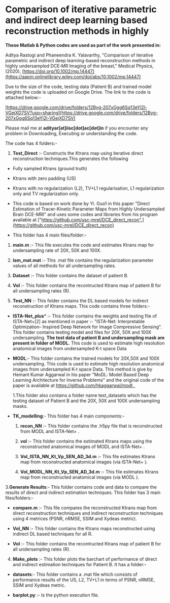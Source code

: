 # Comparison of iterative parametric and indirect deep learning based reconstruction methods in highly
**These Matlab & Python codes are used as part of the work presented in:**

Aditya Rastogi and Phaneendra K. Yalavarthy, “Comparison of iterative parametric and indirect deep learning-based reconstruction methods in highly undersampled DCE‐MR Imaging of the breast," Medical Physics, (2020), [https://doi.org/10.1002/mp.14447](https://aapm.onlinelibrary.wiley.com/doi/abs/10.1002/mp.14447)



Due to the size of the code, testing data (Patient B) and trained model weights the code is uploaded on Google Drive. The link to the code is attached below:-

[https://drive.google.com/drive/folders/12Byg-207xGgg6Sq13eYl2l-VGejXD7SV?usp=sharing](https://drive.google.com/drive/folders/12Byg-207xGgg6Sq13eYl2l-VGejXD7SV)

Please mail me at **adityar[at]iisc[dot]ac[dot]in** if you encounter any problem in Downloading, Executing or understanding the code.

The code has 4 folders:-

1. **Test_Direct** :- Constructs the Ktrans map using iterative direct reconstruction techniques.This generates the following

  - Fully sampled Ktrans (ground truth)
  - Ktrans with zero padding (US)
  - Ktrans with no regularization (L2), TV+L1 regularisation, L1 regularization only and TV regularization only.
  - This code is based on work done by Yi. Guo1 in this paper "Direct Estimation of Tracer-Kinetic Parameter Maps from Highly Undersampled Brain DCE-MRI" and uses     some codes and libraries from his program available at ["https://github.com/usc-mrel/DCE_direct_recon".](https://github.com/usc-mrel/DCE_direct_recon)
  
  - This folder has 4 main files/folder:-
  
   1. **main.m**  :-  This file executes the code and estimates Ktrans map for undersampling rate of 20X, 50X and 100X.
   
   2. **lam_mat.mat** :- This .mat file contains the regularization parameter values of all methods for all undersampling rates.
   
   3. **Dataset** :- This folder contains the dataset of patient B.
   
   4. **Vol** :-  This folder contains the recontructed Ktrans map of patient B for all undersampling rates (R).
   
   
   2. **Test_NN** :-  This folder contains the DL based models for indirect reconstruction of Ktrans maps. This code contains three folders:-
  

   - **ISTA-Net_plus*** :- This folder contains the weights and testing file of ISTA-Net+[2]  as mentioned in paper :- "ISTA-Net: Interpretable Optimization-            Inspired Deep   Network for Image Compressive Sensing". This folder contains testing model and files for 20X, 50X and 100X undersampling. **The test data          of patient B and           undersampling mask are present in folder of MODL.**  This code is used to estimate high resolution anatomical images from              undersampled K-t space Data

- **MODL**:- This folder contains the trained models for 20X,50X and 100X undersampling. This code is used to estimate high resolution anatomical images from           undersampled K-t space Data. This method is give by Hemant Kumar Aggarwal in his paper "MoDL: Model Based Deep Learning Architecture for Inverse Problems" and     the   original code of the paper is available at  [https://github.com/hkaggarwal/modl . ](https://github.com/hkaggarwal/modl)

     1.This folder also contains a folder name test_datasets which has the testing dataset of Patient B and the 20X, 50X and 100X undersampling masks.

 - **TK_modelling**:- This folder has 4 main components:-

   1. **recon_NN** :- This folder contains the .h5py file that is reconstructed from MODL and ISTA-Net+ .

   2. **vol** :- This folder contains the estimated Ktrans maps using the reconstructed anatomical images of MODL and ISTA-Net+ .

   3. **Vol_ISTA_NN_Kt_Vp_SEN_AD_3d.m** :- This file estimates Ktrans map from reconstructed anatomical images  (via ISTA-Net+ ).

   1. **Vol_MODL_NN_Kt_Vp_SEN_AD_3d.m** :- This file estimates Ktrans map from reconstructed anatomical images  (via MODL ).

3.**Generate Results**:- This folder contains code and data to compare the results of direct and indirect estimation techniques. This folder has 3 main files/folders:-

- **compare.m** :- This file compares the reconstructed Ktrans map from direct reconstruction techniques and indirect reconstruction techniques using 4 metrices (PSNR, nRMSE, SSIM and Xydeas metric).

- **Vol_NN** :- This folder contains the Ktrans maps reconstructed using indirect DL based techniques for all R.

- **Vol** :- This folder contains the recontructed Ktrans map of patient B for all undersampling rates (R).

4. **Make_plots** :- This folder plots the barchart of performance of direct and indirect estimation techniques for Patient B. It has a folder:-

- **datasets**:- This folder contains a .mat file which consists of performance results of the US, L2, TV+L1 in terms of PSNR, nRMSE, SSIM and Xydeas metric.

- **barplot.py** :- Is the python execution file.

